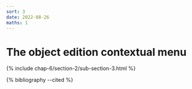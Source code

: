 ```yaml
---
sort: 3
date: 2022-08-26
maths: 1
---
```


# The object edition contextual menu

{% include chap-6/section-2/sub-section-3.html %}

{% bibliography --cited %}

